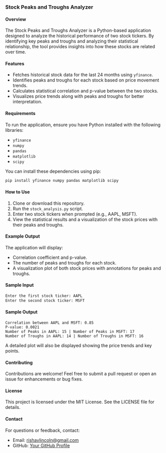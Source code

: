 ### Stock Peaks and Troughs Analyzer

#### Overview
The Stock Peaks and Troughs Analyzer is a Python-based application designed to analyze the historical performance of two stock tickers. By identifying key peaks and troughs and analyzing their statistical relationship, the tool provides insights into how these stocks are related over time.

#### Features
- Fetches historical stock data for the last 24 months using `yfinance`.
- Identifies peaks and troughs for each stock based on price movement trends.
- Calculates statistical correlation and p-value between the two stocks.
- Visualizes price trends along with peaks and troughs for better interpretation.

#### Requirements
To run the application, ensure you have Python installed with the following libraries:
- `yfinance`
- `numpy`
- `pandas`
- `matplotlib`
- `scipy`

You can install these dependencies using pip:
```bash
pip install yfinance numpy pandas matplotlib scipy
```

#### How to Use
1. Clone or download this repository.
2. Run the `stock_analysis.py` script.
3. Enter two stock tickers when prompted (e.g., AAPL, MSFT).
4. View the statistical results and a visualization of the stock prices with their peaks and troughs.

#### Example Output
The application will display:
- Correlation coefficient and p-value.
- The number of peaks and troughs for each stock.
- A visualization plot of both stock prices with annotations for peaks and troughs.

#### Sample Input
```bash
Enter the first stock ticker: AAPL
Enter the second stock ticker: MSFT
```

#### Sample Output
```text
Correlation between AAPL and MSFT: 0.85
P-value: 0.0021
Number of Peaks in AAPL: 15 | Number of Peaks in MSFT: 17
Number of Troughs in AAPL: 14 | Number of Troughs in MSFT: 16
```
A detailed plot will also be displayed showing the price trends and key points.

#### Contributing
Contributions are welcome! Feel free to submit a pull request or open an issue for enhancements or bug fixes.

#### License
This project is licensed under the MIT License. See the LICENSE file for details.

#### Contact
For questions or feedback, contact:
- Email: rishavlincoln@gmail.com
- GitHub: [Your GitHub Profile](https://github.com/rishavsofer)

